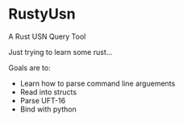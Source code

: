 # RustyUsn
A Rust USN Query Tool

Just trying to learn some rust...

Goals are to:
- Learn how to parse command line arguements
- Read into structs
- Parse UFT-16
- Bind with python
